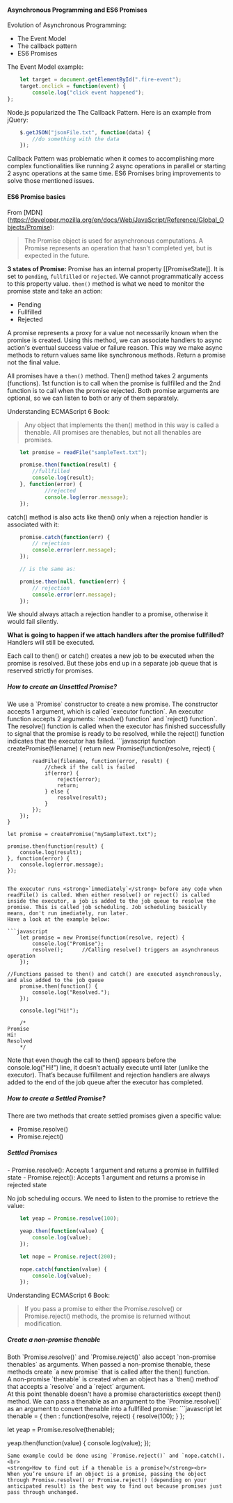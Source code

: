 <h4>Asynchronous Programming and ES6 Promises</h4>

Evolution of Asynchronous Programming:
- The Event Model
- The callback pattern
- ES6 Promises

The Event Model example:
```javascript
	let target = document.getElementById(".fire-event");
	target.onclick = function(event) {
  		console.log("click event happened");
};
```

Node.js popularized the The Callback Pattern. Here is an example from jQuery:
```javascript
	$.getJSON("jsonFile.txt", function(data) {
  		//do something with the data
	});
```
Callback Pattern was problematic when it comes to accomplishing more complex functionalities like running 2 async operations in parallel or starting 2 async operations at the same time. ES6 Promises bring improvements to solve those mentioned issues.

<h4>ES6 Promise basics</h4>

From [MDN] (https://developer.mozilla.org/en/docs/Web/JavaScript/Reference/Global_Objects/Promise):
> The Promise object is used for asynchronous computations. A Promise represents an operation that hasn't completed yet, but is expected in the future.

<strong>3 states of Promise:</strong> Promise has an internal property [[PromiseState]]. It is set to `pending`, `fullfilled` or `rejected`. We cannot programmatically access to this property value. `then()` method is what we need to monitor the promise state and take an action:
- Pending
- Fullfilled
- Rejected

A promise represents a proxy for a value not necessarily known when the promise is created. Using this method, we can associate handlers to async action's eventual success value or failure reason. This way we make async methods to return values same like synchronous methods. Return a promise not the final value.

All promises have a `then()` method. Then() method takes 2 arguments (functions). 1st function is to call when the promise is fullfilled and the 2nd function is to call when the promise rejected. Both promise arguments are optional, so we can listen to both or any of them separately.

Understanding ECMAScript 6 Book:
> Any object that implements the then() method in this way is called a thenable. All promises are thenables, but not all thenables are promises.

```javascript
	let promise = readFile("sampleText.txt");

	promise.then(function(result) {
  		//fullfilled
  		console.log(result);
	}, function(error) {
  			//rejected
  			console.log(error.message);
	});
```
catch() method is also acts like then() only when a rejection handler is associated with it:
```javascript
	promise.catch(function(err) {
    	// rejection
    	console.error(err.message);
	});

	// is the same as:

	promise.then(null, function(err) {
    	// rejection
    	console.error(err.message);
	});
```

We should always attach a rejection handler to a promise, otherwise it would fail silently.

<strong>What is going to happen if we attach handlers after the promise fullfilled?</strong>
Handlers will still be executed.

Each call to then() or catch() creates a new job to be executed when the promise is resolved. But these jobs end up in a separate job queue that is reserved strictly for promises.

<h5>How to create an Unsettled Promise?</h5>
We use a `Promise` constructor to create a new promise. The constructor accepts 1 argument, which is called `executor function`. An executor function accepts 2 arguments: `resolve() function` and `reject() function`. The resolve() function is called when the executor has finished successfully to signal that the promise is ready to be resolved, while the reject() function indicates that the executor has failed.
```javascript
	function createPromise(filename) {
  		return new Promise(function(resolve, reject) {
    
    		readFile(filename, function(error, result) {
      			//check if the call is failed
      			if(error) {
        			reject(error);
        			return;
      			} else {
        			resolve(result);
      			}
    		});
  		});
	}

	let promise = createPromise("mySampleText.txt");

	promise.then(function(result) {
  		console.log(result);
	}, function(error) {
  		console.log(error.message);
	});
```

The executor runs <strong>`immediately`</strong> before any code when readFile() is called. When either resolve() or reject() is called inside the executor, a job is added to the job queue to resolve the promise. This is called job scheduling. Job scheduling basically means, don't run imediately, run later.
Have a look at the example below:

```javascript
	let promise = new Promise(function(resolve, reject) {
    	console.log("Promise");
    	resolve();		//Calling resolve() triggers an asynchronous operation
	});

//Functions passed to then() and catch() are executed asynchronously, and also added to the job queue
	promise.then(function() {
    	console.log("Resolved.");
	});

	console.log("Hi!");

	/*
Promise
Hi!
Resolved
	*/
```

Note that even though the call to then() appears before the console.log("Hi!") line, it doesn’t actually execute until later (unlike the executor). That’s because fulfillment and rejection handlers are always added to the end of the job queue after the executor has completed.

<h5>How to create a Settled Promise?</h5>

There are two methods that create settled promises given a specific value:
- Promise.resolve()
- Promise.reject()

<h5>Settled Promises</h5>
- Promise.resolve(): Accepts 1 argument and returns a promise in fullfilled state
- Promise.reject(): Accepts 1 argument and returns a promise in rejected state

No job scheduling occurs. We need to listen to the promise to retrieve the value:

```javascript
	let yeap = Promise.resolve(100);

	yeap.then(function(value) {
  		console.log(value);
	});

	let nope = Promise.reject(200);

	nope.catch(function(value) {
  		console.log(value);
	});
```
Understanding ECMAScript 6 Book:
> If you pass a promise to either the Promise.resolve() or Promise.reject() methods, the promise is returned without modification.

<h5>Create a non-promise thenable</h5>
Both `Promise.resolve()` and `Promise.reject()` also accept `non-promise thenables` as arguments. When passed a non-promise thenable, these methods create `a new promise` that is called after the then() function.<br>
A non-promise `thenable` is created when an object has a `then() method` that accepts a `resolve` and a `reject` argument.<br>
At this point thenable doesn't have a promise characteristics except then() method. We can pass a thenable as an argument to the `Promise.resolve()` as an argument to convert thenable into a fullfilled promise:
```javascript
	let thenable = {
		then : function(resolve, reject) {
			resolve(100);
	}
};

let yeap = Promise.resolve(thenable);

yeap.then(function(value) {
	console.log(value);
});
```
Same example could be done using `Promise.reject()` and `nope.catch().<br>
<strong>How to find out if a thenable is a promise?</strong><br>
When you’re unsure if an object is a promise, passing the object through Promise.resolve() or Promise.reject() (depending on your anticipated result) is the best way to find out because promises just pass through unchanged.

